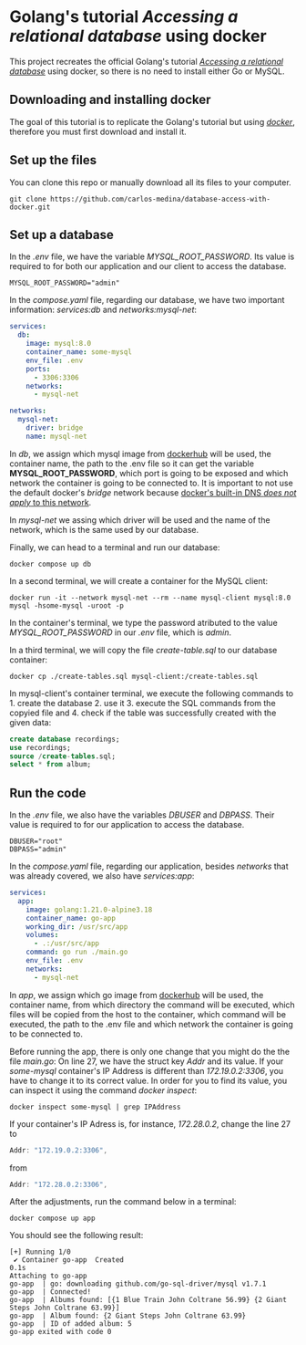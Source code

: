 # Golang's tutorial *Accessing a relational database* using docker

This project recreates the official Golang's tutorial [*Accessing a relational database*](https://go.dev/doc/tutorial/database-access) using docker, so there is no need to install either Go or MySQL.

## Downloading and installing docker

The goal of this tutorial is to replicate the Golang's tutorial but using [*docker*](https://www.docker.com/), therefore you must first download and install it.

## Set up the files

You can clone this repo or manually download all its files to your computer.

```shell
git clone https://github.com/carlos-medina/database-access-with-docker.git
```

## Set up a database

In the *.env* file, we have the variable *MYSQL_ROOT_PASSWORD*. Its value is required to for both our application and our client to access the database.

```env
MYSQL_ROOT_PASSWORD="admin"
```

In the *compose.yaml* file, regarding our database, we have two important information: *services:db* and *networks:mysql-net*:

```yaml
services:
  db:
    image: mysql:8.0
    container_name: some-mysql
    env_file: .env
    ports:
      - 3306:3306
    networks:
      - mysql-net

networks:
  mysql-net:
    driver: bridge
    name: mysql-net
```

In *db*, we assign which mysql image from [dockerhub](https://hub.docker.com/) will be used, the container name, the path to the .env file so it can get the variable **MYSQL_ROOT_PASSWORD**, which port is going to be exposed and which network the container is going to be connected to. It is important to not use the default docker's *bridge* network because [docker's built-in DNS *does not apply* to this network](https://github.com/docker-library/mysql/issues/644).

In *mysql-net* we assing which driver will be used and the name of the network, which is the same used by our database.

Finally, we can head to a terminal and run our database:

```shell
docker compose up db
```

In a second terminal, we will create a container for the MySQL client:

```shell
docker run -it --network mysql-net --rm --name mysql-client mysql:8.0 mysql -hsome-mysql -uroot -p
```

In the container's terminal, we type the password atributed to the value *MYSQL_ROOT_PASSWORD* in our *.env* file, which is *admin*.

In a third terminal, we will copy the file *create-table.sql* to our database container:

```shell
docker cp ./create-tables.sql mysql-client:/create-tables.sql
```

In mysql-client's container terminal, we execute the following commands to 1. create the database 2. use it 3. execute the SQL commands from the copyied file and 4. check if the table was successfully created with the given data:

```sql
create database recordings;
use recordings;
source /create-tables.sql;
select * from album;
```

## Run the code

In the *.env* file, we also have the variables *DBUSER* and *DBPASS*. Their value is required to for our application to access the database.

```env
DBUSER="root"
DBPASS="admin"
```

In the *compose.yaml* file, regarding our application, besides *networks* that was already covered, we also have *services:app*:

```yaml
services:
  app:
    image: golang:1.21.0-alpine3.18
    container_name: go-app
    working_dir: /usr/src/app
    volumes:
      - .:/usr/src/app
    command: go run ./main.go
    env_file: .env
    networks:
      - mysql-net
```

In *app*, we assign which go image from [dockerhub](https://hub.docker.com/) will be used, the container name, from which directory the command will be executed, which files will be copied from the host to the container, which command will be executed, the path to the .env file and which network the container is going to be connected to.

Before running the app, there is only one change that you might do the the file *main.go*: On line 27, we have the struct key *Addr* and its value. If your *some-mysql* container's IP Address is different than *172.19.0.2:3306*, you have to change it to its correct value. In order for you to find its value, you can inspect it using the command *docker inspect*:

```shell
docker inspect some-mysql | grep IPAddress
```

If your container's IP Adress is, for instance, *172.28.0.2*, change the line 27 to

```go
Addr: "172.19.0.2:3306",
```

from

```go
Addr: "172.28.0.2:3306",
```

After the adjustments, run the command below in a terminal:

```shell
docker compose up app
```

You should see the following result:

```shell
[+] Running 1/0
 ✔ Container go-app  Created                                                                                                                                                                     0.1s 
Attaching to go-app
go-app  | go: downloading github.com/go-sql-driver/mysql v1.7.1
go-app  | Connected!
go-app  | Albums found: [{1 Blue Train John Coltrane 56.99} {2 Giant Steps John Coltrane 63.99}]
go-app  | Album found: {2 Giant Steps John Coltrane 63.99}
go-app  | ID of added album: 5
go-app exited with code 0
```